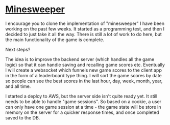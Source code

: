 # [Minesweeper](https://github.com/scottc11/minesweeper)

I encourage you to clone the implementation of "minesweeper" I have been working on the past few weeks. It started as a programming test, and then I decided to just take it all the way. There is still a lot of work to do here, but the main functionality of the game is complete.

Next steps?

The idea is to improve the backend server (which handles all the game logic) so that it can handle saving and recalling game scores etc. Eventually I will create a websocket which funnels new game scores to the client app in the form of a leaderboard type thing. I will sort the game scores by date so people can see the best scores in the last hour, day, week, month, year, and all time.

I started a deploy to AWS, but the server side isn't quite ready yet. It still needs to be able to handle "game sessions". So based on a cookie, a user can only have one game session at a time - the game state will be store in memory on the server for a quicker response times, and once completed saved to the DB.
